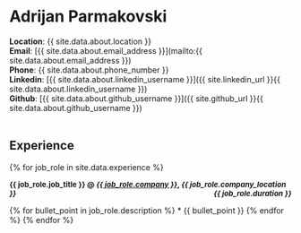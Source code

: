 # Adrijan Parmakovski

**Location**: {{ site.data.about.location }}<br>
**Email**: [{{ site.data.about.email_address }}](mailto:{{ site.data.about.email_address }})<br>
**Phone**: {{ site.data.about.phone_number }}<br>
**Linkedin**: [{{ site.data.about.linkedin_username }}]({{ site.linkedin_url }}{{ site.data.about.linkedin_username }})<br>
**Github**: [{{ site.data.about.github_username }}]({{ site.github_url }}{{ site.data.about.github_username }})
<br><br>

## Experience

{% for job_role in site.data.experience %}
<p style="text-align:left;">
    <font size="2"><b>{{ job_role.job_title }} @ <a href="{{ job_role.company_url }}"><i>{{ job_role.company }}</i></a>, <i>{{ job_role.company_location }}</i></b></font>
    <span style="float:right;">
        <font size="2"><b><i>{{ job_role.duration }}</i></b></font>
    </span>
</p>
{% for bullet_point in job_role.description %}
* {{ bullet_point }}
{% endfor %}
{% endfor %}